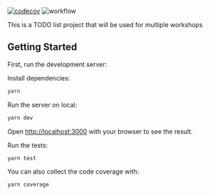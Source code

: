 [![codecov](https://codecov.io/gh/gmilon/todo-next/branch/main/graph/badge.svg?token=O92EQNTU9B)](https://codecov.io/gh/gmilon/todo-next)
![workflow](https://github.com/gmilon/todo-next/actions/workflows/pipeline.yml/badge.svg)

This is a TODO list project that will be used for multiple workshops

## Getting Started

First, run the development server:

Install dependencies:

```bash
yarn
```

Run the server on local:
```bash
yarn dev
```

Open [http://localhost:3000](http://localhost:3000) with your browser to see the result.

Run the tests:
```bash
yarn test
```

You can also collect the code coverage with:
```bash
yarn coverage
```

